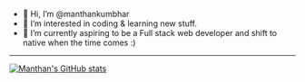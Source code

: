- 👋 Hi, I’m @manthankumbhar
- 👀 I’m interested in coding & learning new stuff.
- 🌱 I’m currently aspiring to be a Full stack web developer and shift to native when the time comes :)

---
[![Manthan's GitHub stats](https://github-readme-stats.vercel.app/api?username=manthankumbhar&count_private=true&show_icons=true&theme=dark)](https://github.com/anuraghazra/github-readme-stats)
